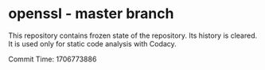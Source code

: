 # openssl - master branch

This repository contains frozen state of the repository.
Its history is cleared. It is used only for static code
analysis with Codacy.

Commit Time: 1706773886